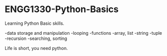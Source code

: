 # ENGG1330-Python-Basics

Learning Python Basic skills.


-data storage and manipulation
-looping
-functions
-array, list
-string
-tuple
-recursion
-searching, sorting


Life is short, you need python.

